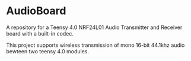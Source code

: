 # AudioBoard
A repository for a Teensy 4.0 NRF24L01 Audio Transmitter and Receiver board with a built-in codec.

This project supports wireless transmission of mono 16-bit 44.1khz audio bewteen two teensy 4.0 modules.
